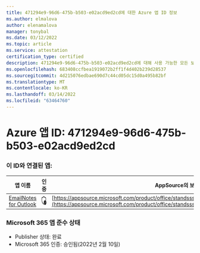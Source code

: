 ```yaml
---
title: 471294e9-96d6-475b-b503-e02acd9ed2cd에 대한 Azure 앱 ID 정보
ms.author: elmalova
author: elenamalova
manager: tonybal
ms.date: 03/12/2022
ms.topic: article
ms.service: attestation
certification_type: certified
description: 471294e9-96d6-475b-b503-e02acd9ed2cd에 대해 사용 가능한 모든 보안 및 규정 준수 정보입니다.
ms.openlocfilehash: 683408ccfbea1919072b2ff1f4d402b239d28537
ms.sourcegitcommit: 4d215076edbae690d7c44cd05dc15d0a495b82bf
ms.translationtype: MT
ms.contentlocale: ko-KR
ms.lasthandoff: 03/14/2022
ms.locfileid: "63464760"
---
```

# <a name="azure-app-id-471294e9-96d6-475b-b503-e02acd9ed2cd"></a>Azure 앱 ID: 471294e9-96d6-475b-b503-e02acd9ed2cd


### <a name="apps-associated-with-this-id"></a>이 ID와 연결된 앱:
| **앱 이름** | **인증** | **AppSource의 보기** |
|--------------|---------------|-----------------------|
| [EmailNotes for Outlook](../forward/standsssouthpacificltd1581455821226.emailnotes) | <img alt="Certified application badge" src="../media/certified-badge.png" height="25" width="25" /> | [https://appsource.microsoft.com/product/office/standsssouthpacificltd1581455821226.emailnotes](https://appsource.microsoft.com/product/office/standsssouthpacificltd1581455821226.emailnotes) |

### <a name="microsoft-365-app-compliance-status"></a>Microsoft 365 앱 준수 상태
- Publisher 상태: 완료
- Microsoft 365 인증: 승인됨(2022년 2월 10일)
